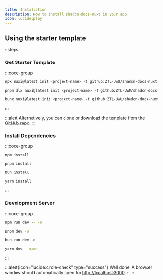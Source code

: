 ```yaml
---
title: Installation
description: How to install shadcn-docs-nuxt in your app.
icon: lucide:play
---
```


## Using the starter template

::steps
### Get Starter Template

  :::code-group
  ```bash [npm]
  npx nuxi@latest init <project-name> -t github:ZTL-UwU/shadcn-docs-nuxt-starter
  ```
  
  ```bash [pnpm]
  pnpm dlx nuxi@latest init <project-name> -t github:ZTL-UwU/shadcn-docs-nuxt-starter
  ```
  
  ```bash [bun]
  bunx nuxi@latest init <project-name> -t github:ZTL-UwU/shadcn-docs-nuxt-starter
  ```
  :::

  :::alert
  Alternatively, you can clone or download the template from the [GitHub repo](https://github.com/ZTL-UwU/shadcn-docs-nuxt-starter).
  :::

### Install Dependencies

  :::code-group
  ```bash [npm]
  npm install
  ```
  
  ```bash [pnpm]
  pnpm install
  ```
  
  ```bash [bun]
  bun install
  ```
  
  ```bash [yarn]
  yarn install
  ```
  :::

### Development Server

  :::code-group
  ```bash [npm]
  npm run dev -- -o
  ```
  
  ```bash [pnpm]
  pnpm dev -o
  ```
  
  ```bash [bun]
  bun run dev -o
  ```
  
  ```bash [yarn]
  yarn dev --open
  ```
  :::

  :::alert{icon="lucide:circle-check" type="success"}
  Well done! A browser window should automatically open for <http://localhost:3000>.
  :::
::
